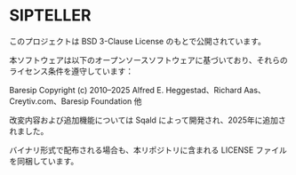 # SIPTELLER


このプロジェクトは BSD 3-Clause License のもとで公開されています。

本ソフトウェアは以下のオープンソースソフトウェアに基づいており、それらのライセンス条件を遵守しています：

Baresip
Copyright (c) 2010–2025
Alfred E. Heggestad、Richard Aas、Creytiv.com、Baresip Foundation 他

改変内容および追加機能については Sqald によって開発され、2025年に追加されました。

バイナリ形式で配布される場合も、本リポジトリに含まれる LICENSE ファイルを同梱しています。